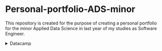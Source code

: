 # Personal-portfolio-ADS-minor
This repository is created for the purpose of creating a personal portfolio for the minor Applied Data Science in last year of my studies as Software Engineer.

<details>
<summary>Datacamp</summary>
  All done, a few a little later then the deadline. <br>
  ![image](https://github.com/DavidH541/Personal-portfolio-ADS-minor/blob/main/datacamp.png?raw=true)
</details>
